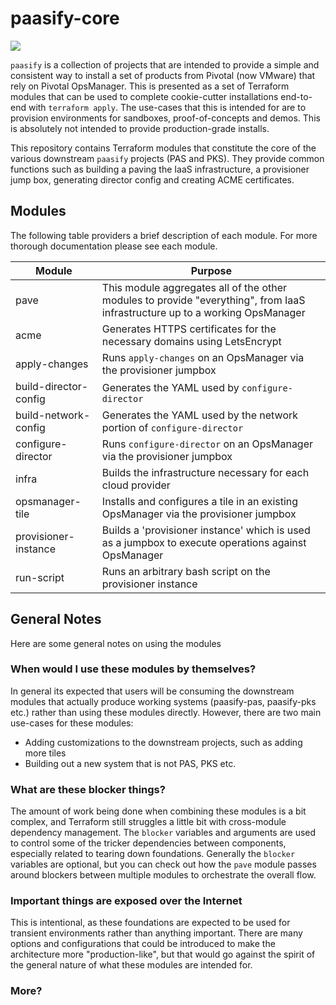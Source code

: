 # paasify-core

![](https://github.com/niallthomson/paasify-core/workflows/CI/badge.svg)

`paasify` is a collection of projects that are intended to provide a simple and consistent way to install a set of products from Pivotal (now VMware) that rely on Pivotal OpsManager. This is presented as a set of Terraform modules that can be used to complete cookie-cutter installations end-to-end with `terraform apply`. The use-cases that this is intended for are to provision environments for sandboxes, proof-of-concepts and demos. This is absolutely not intended to provide production-grade installs.

This repository contains Terraform modules that constitute the core of the various downstream `paasify` projects (PAS and PKS). They provide common functions such as building a paving the IaaS infrastructure, a provisioner jump box, generating director config and creating ACME certificates.

## Modules

The following table providers a brief description of each module. For more thorough documentation please see each module.

| Module | Purpose |
|-----------------------|-------------------------------------------------------------------------------------------------------------------------------|
| pave | This module aggregates all of the other modules to provide "everything", from IaaS infrastructure up to a working OpsManager |
| acme | Generates HTTPS certificates for the necessary domains using LetsEncrypt |
| apply-changes | Runs `apply-changes` on an OpsManager via the provisioner jumpbox |
| build-director-config | Generates the YAML used by `configure-director` |
| build-network-config | Generates the YAML used by the network portion of `configure-director` |
| configure-director | Runs `configure-director` on an OpsManager via the provisioner jumpbox |
| infra | Builds the infrastructure necessary for each cloud provider |
| opsmanager-tile | Installs and configures a tile in an existing OpsManager via the provisioner jumpbox |
| provisioner-instance | Builds a 'provisioner instance' which is used as a jumpbox to execute operations against OpsManager |
| run-script | Runs an arbitrary bash script on the provisioner instance |

## General Notes

Here are some general notes on using the modules

### When would I use these modules by themselves?

In general its expected that users will be consuming the downstream modules that actually produce working systems (paasify-pas, paasify-pks etc.) rather than using these modules directly. However, there are two main use-cases for these modules:

- Adding customizations to the downstream projects, such as adding more tiles
- Building out a new system that is not PAS, PKS etc.

### What are these blocker things?

The amount of work being done when combining these modules is a bit complex, and Terraform still struggles a little bit with cross-module dependency management. The `blocker` variables and arguments are used to control some of the tricker dependencies between components, especially related to tearing down foundations. Generally the `blocker` variables are optional, but you can check out how the `pave` module passes around blockers between multiple modules to orchestrate the overall flow.

### Important things are exposed over the Internet

This is intentional, as these foundations are expected to be used for transient environments rather than anything important. There are many options and configurations that could be introduced to make the architecture more "production-like", but that would go against the spirit of the general nature of what these modules are intended for.

### More?
